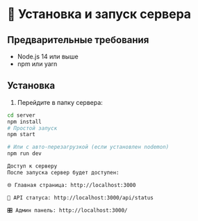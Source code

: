 # 🚀 Установка и запуск сервера

## Предварительные требования

- Node.js 14 или выше
- npm или yarn

## Установка

1. Перейдите в папку сервера:
```bash
cd server
npm install
# Простой запуск
npm start

# Или с авто-перезагрузкой (если установлен nodemon)
npm run dev

Доступ к серверу
После запуска сервер будет доступен:

🌐 Главная страница: http://localhost:3000

📱 API статуса: http://localhost:3000/api/status

🎛️ Админ панель: http://localhost:3000/